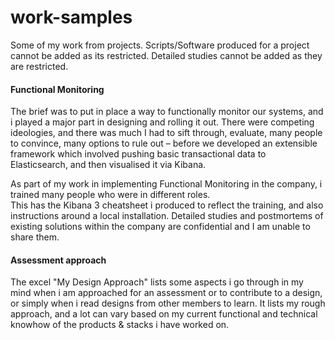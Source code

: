 # work-samples
Some of my work from projects.
Scripts/Software produced for a project cannot be added as its restricted.
Detailed studies cannot be added as they are restricted.

#### Functional Monitoring
The brief was to put in place a way to functionally monitor our systems, and i played a major part in designing and rolling it out.
There were competing ideologies, and there was much I had to sift through, evaluate, many people to convince, many options to rule out – before we developed an extensible framework which involved pushing basic transactional data to Elasticsearch, and then visualised it via Kibana.

As part of my work in implementing Functional Monitoring in the company, i trained many people who were in different roles.  
This has the Kibana 3 cheatsheet i produced to reflect the training, and also instructions around a local installation.
Detailed studies and postmortems of existing solutions within the company are confidential and I am unable to share them.

#### Assessment approach
The excel "My Design Approach" lists some aspects i go through in my mind when i am approached for an assessment or to contribute to a design, or simply when i read designs from other members to learn. It lists my rough approach, and a lot can vary based on my current functional and technical knowhow of the products & stacks i have worked on.

